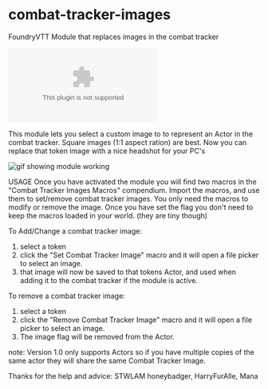 # combat-tracker-images
FoundryVTT Module that replaces images in the combat tracker

![the latest version zip](https://img.shields.io/github/downloads/MarkPearce/marks-headshot-remake/latest/combat-tracker-images.zip)

This module lets you select a custom image to to represent an Actor in the combat tracker. Square images (1:1 aspect ration) are best.
Now you can replace that token image with a nice headshot for your PC's

![gif showing module working](https://imgur.com/G15AUuL.gif)


USAGE
Once you have activated the module you will find two macros in the "Combat Tracker Images Macros" compendium.
Import the macros, and use them to set/remove combat tracker images. You only need the macros to modify or remove the image.
Once you have set the flag you don't need to keep the macros loaded in your world. (they are tiny though)

To Add/Change a combat tracker image:
1. select a token
2. click the "Set Combat Tracker Image" macro and it will open a file picker to select an image.
3. that image will now be saved to that tokens Actor, and used when adding it to the combat tracker if the module is active.

To remove a combat tracker image:
1. select a token
2. click the "Remove Combat Tracker Image" macro and it will open a file picker to select an image.
3. The image flag will be removed from the Actor.

note: Version 1.0 only supports Actors so if you have multiple copies of the same actor they will share the same Combat Tracker Image.

Thanks for the help and advice:
STWLAM
honeybadger, HarryFurAlle, Mana